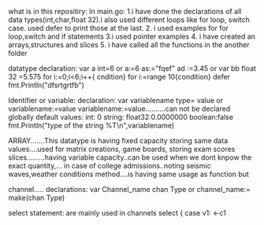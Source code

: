 what is in this repositiry:
In main.go:
1.i have done the declarations of all data types(int,char,float 32).i also used different loops like for loop, switch case. used defer to print those at the last.
2. i used examples for for loop,switch and if statements
3.i used pointer examples
4. i have created an arrays,structures and slices
5. i have called all the functions in the another folder

datatype declaration:
var a int=6 or a:=6
as:="fqef"
ad :=3.45 or var bb float 32 =5.575
for i:=0;i<6;i++{
cndition}
for i:=range 10{condition}
defer fmt.Println("dfsrtgrtfb")

Identifier or variable:
declaration: var variablename type= value  or variablename:=value
variablename:=value..........can not be declared globally
default values:
int: 0
string:
float32:0.0000000
boolean:false
fmt.Println("type of the string %T\n",variablename)

ARRAY.......This datatype is having fixed capacity storing same data values....used for matrix creations, game boards, storing exam scores
slices.........having variable capacity..can be used when we dont knpow the exact quantity,... in case of college admissions..noting  seismic waves,weather conditions
method....is having same usage as function but 

channel.....
declarations:  var Channel_name chan Type or channel_name:= make(chan Type)

select statement: are mainly used in channels
select {
case v1: <-c1



